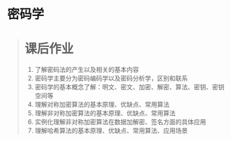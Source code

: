 # 密码学

> # 课后作业
>
> 1. 了解密码法的产生以及相关的基本内容
> 2. 密码学主要分为密码编码学以及密码分析学，区别和联系
> 3. 密码学的基本概念了解：明文、密文、加密、解密、算法、密钥、密钥空间等
> 4. 理解对称加密算法的基本原理、优缺点、常用算法
> 5. 理解非对称加密算法的基本原理、优缺点、常用算法
> 6. 实例化理解非对称加密算法在数据加解密、签名方面的具体应用
> 7. 理解哈希算法的基本原理、优缺点、常用算法、应用场景

## 